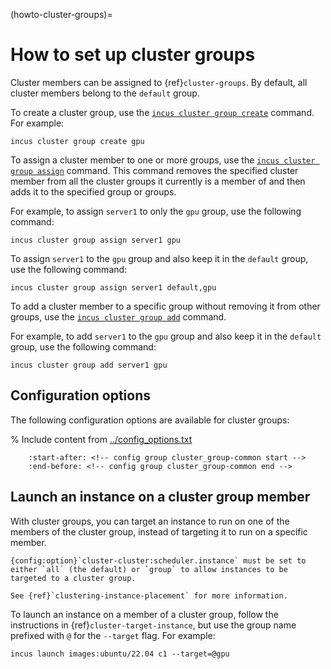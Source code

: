 (howto-cluster-groups)=
# How to set up cluster groups

Cluster members can be assigned to {ref}`cluster-groups`.
By default, all cluster members belong to the `default` group.

To create a cluster group, use the [`incus cluster group create`](incus_cluster_group_create.md) command.
For example:

    incus cluster group create gpu

To assign a cluster member to one or more groups, use the [`incus cluster group assign`](incus_cluster_group_assign.md) command.
This command removes the specified cluster member from all the cluster groups it currently is a member of and then adds it to the specified group or groups.

For example, to assign `server1` to only the `gpu` group, use the following command:

    incus cluster group assign server1 gpu

To assign `server1` to the `gpu` group and also keep it in the `default` group, use the following command:

    incus cluster group assign server1 default,gpu

To add a cluster member to a specific group without removing it from other groups, use the [`incus cluster group add`](incus_cluster_group_add.md) command.

For example, to add `server1` to the `gpu` group and also keep it in the `default` group, use the following command:

    incus cluster group add server1 gpu

## Configuration options

The following configuration options are available for cluster groups:

% Include content from [../config_options.txt](../config_options.txt)
```{include} ../config_options.txt
    :start-after: <!-- config group cluster_group-common start -->
    :end-before: <!-- config group cluster_group-common end -->
```

## Launch an instance on a cluster group member

With cluster groups, you can target an instance to run on one of the members of the cluster group, instead of targeting it to run on a specific member.

```{note}
{config:option}`cluster-cluster:scheduler.instance` must be set to either `all` (the default) or `group` to allow instances to be targeted to a cluster group.

See {ref}`clustering-instance-placement` for more information.
```

To launch an instance on a member of a cluster group, follow the instructions in {ref}`cluster-target-instance`, but use the group name prefixed with `@` for the `--target` flag.
For example:

    incus launch images:ubuntu/22.04 c1 --target=@gpu
